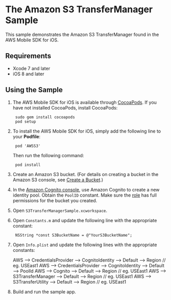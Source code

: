 # The Amazon S3 TransferManager Sample

This sample demonstrates the Amazon S3 TransferManager found in the AWS Mobile SDK for iOS.

## Requirements

* Xcode 7 and later
* iOS 8 and later

## Using the Sample

1. The AWS Mobile SDK for iOS is available through [CocoaPods](http://cocoapods.org). If you have not installed CocoaPods, install CocoaPods:

		sudo gem install cocoapods
		pod setup

1. To install the AWS Mobile SDK for iOS, simply add the following line to your **Podfile**:

		pod 'AWSS3'

	Then run the following command:
	
		pod install

1. Create an Amazon S3 bucket. (For details on creating a bucket in the Amazon S3 console, see [Create a Bucket](http://docs.aws.amazon.com/AmazonS3/latest/gsg/CreatingABucket.html).)

1. In the [Amazon Cognito console](https://console.aws.amazon.com/cognito/), use Amazon Cognito to create a new identity pool. Obtain the `PoolID` constant. Make sure the [role](https://console.aws.amazon.com/iam/home?region=us-east-1#roles) has full permissions for the bucket you created.

1. Open `S3TransferManagerSample.xcworkspace`.

1. Open `Constants.m` and update the following line with the appropriate constant:

        NSString *const S3BucketName = @"YourS3BucketName";

1. Open `Info.plist` and update the following lines with the appropriate constants:

    AWS --> CredentialsProvider --> CognitoIdentity --> Default --> Region      // eg. USEast1
    AWS --> CredentialsProvider --> CognitoIdentity --> Default --> PoolId
    AWS --> Cognito --> Default --> Region                                      // eg. USEast1
    AWS --> S3TransferManager --> Default --> Region                            // eg. USEast1
    AWS --> S3TransferUtility --> Default --> Region                            // eg. USEast1


1. Build and run the sample app.
